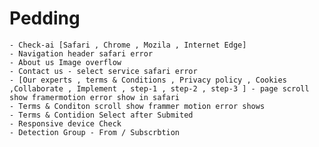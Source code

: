 # Pedding

    - Check-ai [Safari , Chrome , Mozila , Internet Edge]
    - Navigation header safari error
    - About us Image overflow
    - Contact us - select service safari error
    - [Our experts , terms & Conditions , Privacy policy , Cookies ,Collaborate , Implement , step-1 , step-2 , step-3 ] - page scroll show framermotion error show in safari
    - Terms & Conditon scroll show frammer motion error shows
    - Terms & Contidion Select after Submited
    - Responsive device Check
    - Detection Group - From / Subscrbtion
